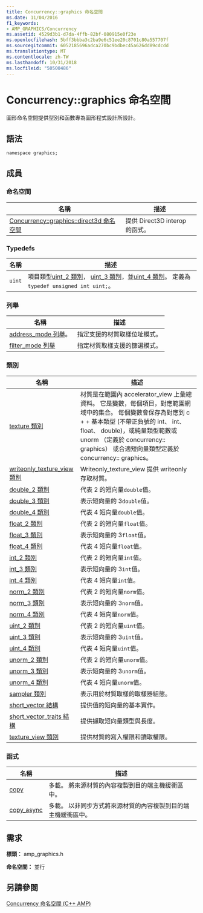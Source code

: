 ```yaml
---
title: Concurrency::graphics 命名空間
ms.date: 11/04/2016
f1_keywords:
- AMP_GRAPHICS/Concurrency
ms.assetid: 4529d3b1-d7da-4ffb-82bf-080915e0f23e
ms.openlocfilehash: 5bff3bbba3c2ba9e6c51ee20c8701c80a557707f
ms.sourcegitcommit: 6052185696adca270bc9bdbec45a626dd89cdcdd
ms.translationtype: MT
ms.contentlocale: zh-TW
ms.lasthandoff: 10/31/2018
ms.locfileid: "50500486"
---
```

# <a name="concurrencygraphics-namespace"></a>Concurrency::graphics 命名空間

圖形命名空間提供型別和函數專為圖形程式設計所設計。

## <a name="syntax"></a>語法

```
namespace graphics;
```

## <a name="members"></a>成員

### <a name="namespaces"></a>命名空間

|名稱|描述|
|----------|-----------------|
|[Concurrency::graphics::direct3d 命名空間](concurrency-graphics-direct3d-namespace.md)|提供 Direct3D interop 的函式。|

### <a name="typedefs"></a>Typedefs

|名稱|描述|
|----------|-----------------|
|`uint`|項目類型[uint_2 類別](uint-2-class.md)， [uint_3 類別](uint-3-class.md)，並[uint_4 類別](uint-4-class.md)。 定義為`typedef unsigned int uint;`。|

### <a name="enumerations"></a>列舉

|名稱|描述|
|----------|-----------------|
|[address_mode 列舉](concurrency-graphics-namespace-enums.md#address_mode)。|指定支援的材質取樣位址模式。|
|[filter_mode 列舉](concurrency-graphics-namespace-enums.md#filter_mode)|指定材質取樣支援的篩選模式。|

### <a name="classes"></a>類別

|名稱|描述|
|----------|-----------------|
|[texture 類別](texture-class.md)|材質是在範圍內 accelerator_view 上彙總資料。 它是變數，每個項目，對應範圍網域中的集合。 每個變數會保存為對應到 c + + 基本類型 (不帶正負號的 int、 int、 float、 double)，或純量類型範數或 unorm （定義於 concurrency:: graphics） 或合適短向量類型定義於 concurrency:: graphics。|
|[writeonly_texture_view 類別](writeonly-texture-view-class.md)|Writeonly_texture_view 提供 writeonly 存取材質。|
|[double_2 類別](double-2-class.md)|代表 2 的短向量`double`值。|
|[double_3 類別](double-3-class.md)|表示短向量的 3`double`值。|
|[double_4 類別](double-4-class.md)|代表 4 短向量`double`值。|
|[float_2 類別](float-2-class.md)|代表 2 的短向量`float`值。|
|[float_3 類別](float-3-class.md)|表示短向量的 3`float`值。|
|[float_4 類別](float-4-class.md)|代表 4 短向量`float`值。|
|[int_2 類別](int-2-class.md)|代表 2 的短向量`int`值。|
|[int_3 類別](int-3-class.md)|表示短向量的 3`int`值。|
|[int_4 類別](int-4-class.md)|代表 4 短向量`int`值。|
|[norm_2 類別](norm-2-class.md)|代表 2 的短向量`norm`值。|
|[norm_3 類別](norm-3-class.md)|表示短向量的 3`norm`值。|
|[norm_4 類別](norm-4-class.md)|代表 4 短向量`norm`值。|
|[uint_2 類別](uint-2-class.md)|代表 2 的短向量`uint`值。|
|[uint_3 類別](uint-3-class.md)|表示短向量的 3`uint`值。|
|[uint_4 類別](uint-4-class.md)|代表 4 短向量`uint`值。|
|[unorm_2 類別](unorm-2-class.md)|代表 2 的短向量`unorm`值。|
|[unorm_3 類別](unorm-3-class.md)|表示短向量的 3`unorm`值。|
|[unorm_4 類別](unorm-4-class.md)|代表 4 短向量`unorm`值。|
|[sampler 類別](sampler-class.md)|表示用於材質取樣的取樣器組態。|
|[short_vector 結構](short-vector-structure.md)|提供值的短向量的基本實作。|
|[short_vector_traits 結構](short-vector-traits-structure.md)|提供擷取短向量類型與長度。|
|[texture_view 類別](texture-view-class.md)|提供材質的寫入權限和讀取權限。|

### <a name="functions"></a>函式

|名稱|描述|
|----------|-----------------|
|[copy](concurrency-graphics-namespace-functions.md#copy)|多載。 將來源材質的內容複製到目的端主機緩衝區中。|
|[copy_async](concurrency-graphics-namespace-functions.md#copy_async)|多載。 以非同步方式將來源材質的內容複製到目的端主機緩衝區中。|

## <a name="requirements"></a>需求

**標頭：** amp_graphics.h

**命名空間：** 並行

## <a name="see-also"></a>另請參閱

[Concurrency 命名空間 (C++ AMP)](concurrency-namespace-cpp-amp.md)
